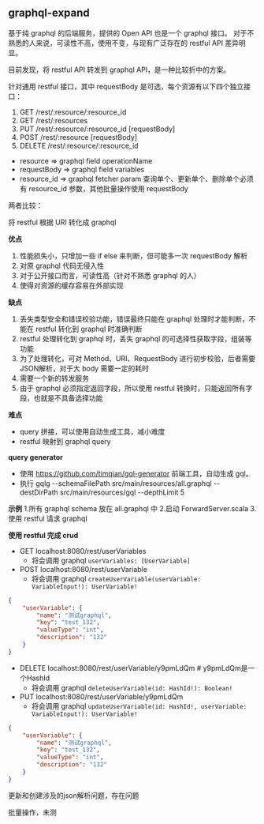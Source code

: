 graphql-expand
--

基于纯 graphql 的后端服务，提供的 Open API 也是一个 graphql 接口。
对于不熟悉的人来说，可读性不高，使用不变，与现有广泛存在的 restful API 差异明显。

目前发现，将 restful API 转发到 graphql API，是一种比较折中的方案。

针对通用 restful 接口，其中 requestBody 是可选，每个资源有以下四个独立接口：

1. GET /rest/:resource/:resource_id
2. GET /rest/:resources
3. PUT /rest/:resource/:resource_id             [requestBody]
4. POST /rest/:resource             [requestBody]
5. DELETE /rest/:resource/:resource_id

- resource => graphql field operationName
- requestBody => graphql field variables
- resource_id => graphql fetcher param 查询单个、更新单个、删除单个必须有 resource_id 参数，其他批量操作使用 requestBody

两者比较：

将 restful 根据 URI 转化成 graphql

**优点**
1. 性能损失小，只增加一些 if else 来判断，但可能多一次 requestBody 解析
2. 对原 graphql 代码无侵入性
3. 对于公开接口而言，可读性高（针对不熟悉 graphql 的人）
4. 使得对资源的缓存容易在外部实现

**缺点**
1. 丢失类型安全和错误校验功能，错误最终只能在 graphql 处理时才能判断，不能在 restful 转化到 graphql 时准确判断
2. restful 处理转化到 graphql 时，丢失 graphql 的可选择性获取字段，组装等功能
3. 为了处理转化，可对 Method、URI、RequestBody 进行初步校验，后者需要JSON解析，对于大 body 需要一定的耗时
4. 需要一个新的转发服务
5. 由于 graphql 必须指定返回字段，所以使用 restful 转换时，只能返回所有字段，也就是不具备选择功能

**难点**
* query 拼接，可以使用自动生成工具，减小难度
* restful 映射到 graphql query

**query generator**
- 使用 https://github.com/timqian/gql-generator 前端工具，自动生成 gql。
- 执行 gqlg --schemaFilePath src/main/resources/all.graphql --destDirPath src/main/resources/gql --depthLimit 5

**示例**
1.所有 graphql schema 放在 all.graphql 中
2.启动 ForwardServer.scala
3.使用 restful 请求 graphql

**使用 restful 完成 crud**

- GET localhost:8080/rest/userVariables 
    - 将会调用 graphql `userVariables: [UserVariable]`
- POST localhost:8080/rest/userVariable 
    - 将会调用 graphql `createUserVariable(userVariable: VariableInput!): UserVariable!`
```json
{
    "userVariable": {
        "name": "测试graphql",
        "key": "test_132",
        "valueType": "int",
        "description": "132"
    }
}
```
- DELETE localhost:8080/rest/userVariable/y9pmLdQm # y9pmLdQm是一个HashId
    - 将会调用 graphql `deleteUserVariable(id: HashId!): Boolean!`
- PUT localhost:8080/rest/userVariable/y9pmLdQm
    - 将会调用 graphql `updateUserVariable(id: HashId!, userVariable: VariableInput!): UserVariable!`
```json
{
    "userVariable": {
        "name": "测试graphql",
        "key": "test_132",
        "valueType": "int",
        "description": "132"
    }
}
```

更新和创建涉及的json解析问题，存在问题

批量操作，未测